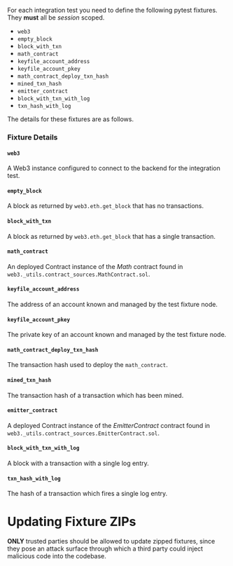 For each integration test you need to define the following pytest fixtures.
They **must** all be *session* scoped.

- `web3`
- `empty_block`
- `block_with_txn`
- `math_contract`
- `keyfile_account_address`
- `keyfile_account_pkey`
- `math_contract_deploy_txn_hash`
- `mined_txn_hash`
- `emitter_contract`
- `block_with_txn_with_log`
- `txn_hash_with_log`

The details for these fixtures are as follows.

### Fixture Details

#### `web3`

A Web3 instance configured to connect to the backend for the integration test.

#### `empty_block`

A block as returned by `web3.eth.get_block` that has no transactions.

#### `block_with_txn`

A block as returned by `web3.eth.get_block` that has a single transaction.

#### `math_contract`

An deployed Contract instance of the *Math* contract found in
`web3._utils.contract_sources.MathContract.sol`.

#### `keyfile_account_address`

The address of an account known and managed by the test fixture node.

#### `keyfile_account_pkey`

The private key of an account known and managed by the test fixture node.

#### `math_contract_deploy_txn_hash`

The transaction hash used to deploy the `math_contract`.

#### `mined_txn_hash`

The transaction hash of a transaction which has been mined.

#### `emitter_contract`

A deployed Contract instance of the *EmitterContract* contract found in
`web3._utils.contract_sources.EmitterContract.sol`.

#### `block_with_txn_with_log`

A block with a transaction with a single log entry.

#### `txn_hash_with_log`

The hash of a transaction which fires a single log entry.

# Updating Fixture ZIPs

**ONLY** trusted parties should be allowed to update zipped fixtures, since they pose an attack surface through which a third party could inject malicious code into the codebase.
